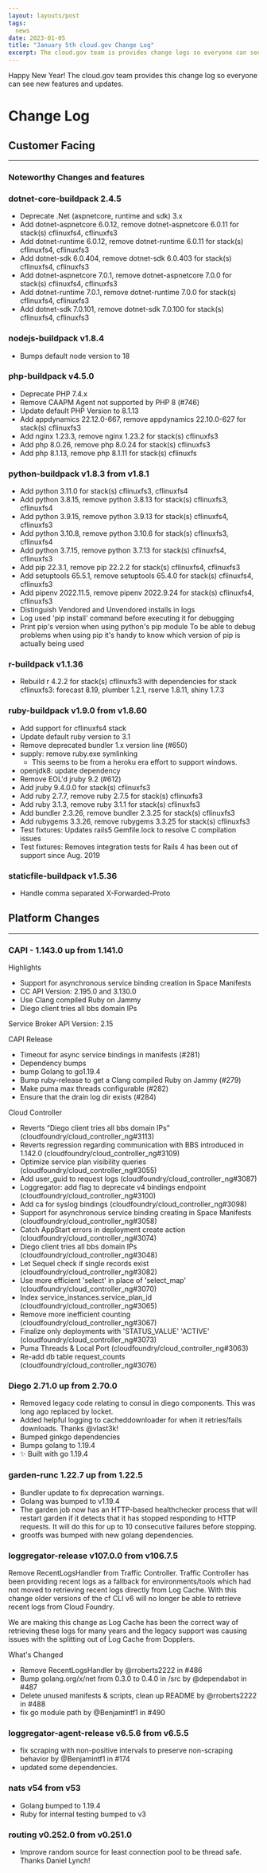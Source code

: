 ```yaml
---
layout: layouts/post
tags:
  news
date: 2023-01-05
title: "January 5th cloud.gov Change Log"
excerpt: The cloud.gov team is provides change logs so everyone can see new features and updates.
---
```


Happy New Year! The cloud.gov team provides this change log so everyone can see new features and updates.

# Change Log

## Customer Facing

---

### Noteworthy Changes and features

### dotnet-core-buildpack 2.4.5

* Deprecate .Net (aspnetcore, runtime and sdk) 3.x
* Add dotnet-aspnetcore 6.0.12, remove dotnet-aspnetcore 6.0.11 for stack(s) cflinuxfs4, cflinuxfs3
* Add dotnet-runtime 6.0.12, remove dotnet-runtime 6.0.11 for stack(s) cflinuxfs4, cflinuxfs3
* Add dotnet-sdk 6.0.404, remove dotnet-sdk 6.0.403 for stack(s) cflinuxfs4, cflinuxfs3
* Add dotnet-aspnetcore 7.0.1, remove dotnet-aspnetcore 7.0.0 for stack(s) cflinuxfs4, cflinuxfs3
* Add dotnet-runtime 7.0.1, remove dotnet-runtime 7.0.0 for stack(s) cflinuxfs4, cflinuxfs3
* Add dotnet-sdk 7.0.101, remove dotnet-sdk 7.0.100 for stack(s) cflinuxfs4, cflinuxfs3

### nodejs-buildpack v1.8.4

* Bumps default node version to 18

### php-buildpack v4.5.0

* Deprecate PHP 7.4.x
* Remove CAAPM Agent not supported by PHP 8 (#746)
* Update default PHP Version to 8.1.13
* Add appdynamics 22.12.0-667, remove appdynamics 22.10.0-627 for stack(s) cflinuxfs3
* Add nginx 1.23.3, remove nginx 1.23.2 for stack(s) cflinuxfs3
* Add php 8.0.26, remove php 8.0.24 for stack(s) cflinuxfs3
* Add php 8.1.13, remove php 8.1.11 for stack(s) cflinuxfs

### python-buildpack v1.8.3 from v1.8.1

* Add python 3.11.0 for stack(s) cflinuxfs3, cflinuxfs4
* Add python 3.8.15, remove python 3.8.13 for stack(s) cflinuxfs3, cflinuxfs4
* Add python 3.9.15, remove python 3.9.13 for stack(s) cflinuxfs4, cflinuxfs3
* Add python 3.10.8, remove python 3.10.6 for stack(s) cflinuxfs3, cflinuxfs4
* Add python 3.7.15, remove python 3.7.13 for stack(s) cflinuxfs4, cflinuxfs3
* Add pip 22.3.1, remove pip 22.2.2 for stack(s) cflinuxfs4, cflinuxfs3
* Add setuptools 65.5.1, remove setuptools 65.4.0 for stack(s) cflinuxfs4, cflinuxfs3
* Add pipenv 2022.11.5, remove pipenv 2022.9.24 for stack(s) cflinuxfs4, cflinuxfs3
* Distinguish Vendored and Unvendored installs in logs
* Log used 'pip install' command before executing it for debugging
* Print pip's version when using python's pip module To be able to debug problems when using pip it's handy to know which version of pip is actually being used

### r-buildpack v1.1.36

* Rebuild r 4.2.2 for stack(s) cflinuxfs3 with dependencies for stack cflinuxfs3: forecast 8.19, plumber 1.2.1, rserve 1.8.11, shiny 1.7.3

### ruby-buildpack v1.9.0 from v1.8.60

* Add support for cflinuxfs4 stack
* Update default ruby version to 3.1
* Remove deprecated bundler 1.x version line (#650)
* supply: remove ruby.exe symlinking
    * This seems to be from a heroku era effort to support windows.
* openjdk8: update dependency
* Remove EOL'd jruby 9.2 (#612)
* Add jruby 9.4.0.0 for stack(s) cflinuxfs3
* Add ruby 2.7.7, remove ruby 2.7.5 for stack(s) cflinuxfs3
* Add ruby 3.1.3, remove ruby 3.1.1 for stack(s) cflinuxfs3
* Add bundler 2.3.26, remove bundler 2.3.25 for stack(s) cflinuxfs3
* Add rubygems 3.3.26, remove rubygems 3.3.25 for stack(s) cflinuxfs3
* Test fixtures: Updates rails5 Gemfile.lock to resolve C compilation issues
* Test fixtures: Removes integration tests for Rails 4 has been out of support since Aug. 2019

### staticfile-buildpack v1.5.36

* Handle comma separated X-Forwarded-Proto

## Platform Changes

---

### CAPI - 1.143.0 up from 1.141.0

Highlights

* Support for asynchronous service binding creation in Space Manifests
* CC API Version: 2.195.0 and 3.130.0
* Use Clang compiled Ruby on Jammy
* Diego client tries all bbs domain IPs

Service Broker API Version: 2.15

CAPI Release

* Timeout for async service bindings in manifests (#281)
* Dependency bumps
* bump Golang to go1.19.4
* Bump ruby-release to get a Clang compiled Ruby on Jammy (#279)
* Make puma max threads configurable (#282)
* Ensure that the drain log dir exists (#284)

Cloud Controller

* Reverts “Diego client tries all bbs domain IPs” (cloudfoundry/cloud_controller_ng#3113)
* Reverts regression regarding communication with BBS introduced in 1.142.0 (cloudfoundry/cloud_controller_ng#3109)
* Optimize service plan visibility queries (cloudfoundry/cloud_controller_ng#3055)
* Add user_guid to request logs (cloudfoundry/cloud_controller_ng#3087)
* Loggregator: add flag to deprecate v4 bindings endpoint (cloudfoundry/cloud_controller_ng#3100)
* Add ca for syslog bindings (cloudfoundry/cloud_controller_ng#3098)
* Support for asynchronous service binding creating in Space Manifests (cloudfoundry/cloud_controller_ng#3058)
* Catch AppStart errors in deployment create action (cloudfoundry/cloud_controller_ng#3074)
* Diego client tries all bbs domain IPs (cloudfoundry/cloud_controller_ng#3048)
* Let Sequel check if single records exist (cloudfoundry/cloud_controller_ng#3082)
* Use more efficient 'select' in place of 'select_map' (cloudfoundry/cloud_controller_ng#3070)
* Index service_instances.service_plan_id (cloudfoundry/cloud_controller_ng#3065)
* Remove more inefficient counting (cloudfoundry/cloud_controller_ng#3067)
* Finalize only deployments with 'STATUS_VALUE' 'ACTIVE' (cloudfoundry/cloud_controller_ng#3073)
* Puma Threads & Local Port (cloudfoundry/cloud_controller_ng#3063)
* Re-add db table request_counts (cloudfoundry/cloud_controller_ng#3076)

### Diego 2.71.0 up from 2.70.0

* Removed legacy code relating to consul in diego components. This was long ago replaced by locket.
* Added helpful logging to cacheddownloader for when it retries/fails downloads. Thanks @vlast3k!
* Bumped ginkgo dependencies
* Bumps golang to 1.19.4
* ✨ Built with go 1.19.4

### garden-runc 1.22.7 up from 1.22.5

* Bundler update to fix deprecation warnings.
* Golang was bumped to v1.19.4
* The garden job now has an HTTP-based healthchecker process that will restart garden if it detects that it has stopped responding to HTTP requests. It will do this for up to 10 consecutive failures before stopping.
* grootfs was bumped with new golang dependencies.

### loggregator-release v107.0.0 from v106.7.5

Remove RecentLogsHandler from Traffic Controller. Traffic Controller has been providing recent logs as a fallback for environments/tools which had not moved to retrieving recent logs directly from Log Cache. With this change older versions of the cf CLI v6 will no longer be able to retrieve recent logs from Cloud Foundry.

We are making this change as Log Cache has been the correct way of retrieving these logs for many years and the legacy support was causing issues with the splitting out of Log Cache from Dopplers.

What's Changed

* Remove RecentLogsHandler by @rroberts2222 in #486
* Bump golang.org/x/net from 0.3.0 to 0.4.0 in /src by @dependabot in #487
* Delete unused manifests & scripts, clean up README by @rroberts2222 in #488
* fix go module path by @Benjamintf1 in #490

### loggregator-agent-release v6.5.6 from v6.5.5

* fix scraping with non-positive intervals to preserve non-scraping behavior by @Benjamintf1 in #174
* updated some dependencies.

### nats v54 from v53

* Golang bumped to 1.19.4
* Ruby for internal testing bumped to v3

### routing v0.252.0 from v0.251.0

* Improve random source for least connection pool to be thread safe. Thanks Daniel Lynch!
